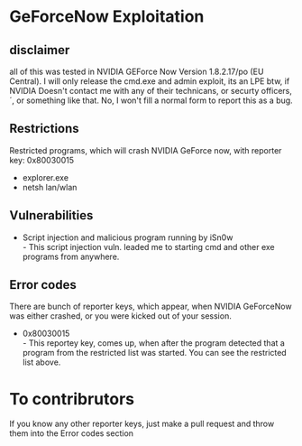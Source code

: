 # GeForceNow Exploitation



## disclaimer
all of this was tested in NVIDIA GEForce Now Version 1.8.2.17/po (EU Central).
I will only release the cmd.exe and admin exploit, its an LPE btw, if NVIDIA Doesn't contact me with any of their technicans, or securty officers,´, or something like that. No, I won't fill a normal form to report this as a bug.
## Restrictions
Restricted programs, which will crash NVIDIA GeForce now, with reporter key: 0x80030015
- explorer.exe
- netsh lan/wlan
## Vulnerabilities
- Script injection and malicious program running by iSn0w \
      - This script injection vuln. leaded me to starting cmd and other exe programs from anywhere.

## Error codes
There are bunch of reporter keys, which appear, when NVIDIA GeForceNow was either crashed, or you were kicked out of your session.
- 0x80030015 \
      - This reportey key, comes up, when after the program detected that a program from the restricted list was started.
        You can see the restricted list above.









# To contribrutors
If you know any other reporter keys, just make a pull request and throw them into the Error codes section
